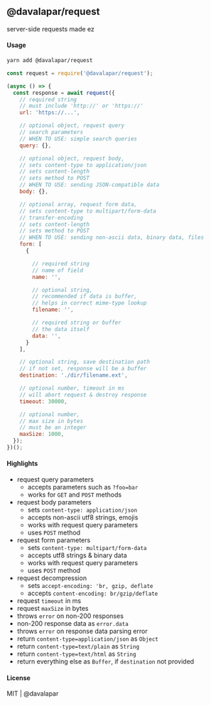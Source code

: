 
## @davalapar/request

server-side requests made ez

#### Usage

```sh
yarn add @davalapar/request
```

```js
const request = require('@davalapar/request');

(async () => {
  const response = await request({
    // required string
    // must include 'http://' or 'https://'
    url: 'https://...',

    // optional object, request query
    // search parameters
    // WHEN TO USE: simple search queries
    query: {},

    // optional object, request body,
    // sets content-type to application/json
    // sets content-length
    // sets method to POST
    // WHEN TO USE: sending JSON-compatible data
    body: {},

    // optional array, request form data,
    // sets content-type to multipart/form-data
    // transfer-encoding
    // sets content-length
    // sets method to POST
    // WHEN TO USE: sending non-ascii data, binary data, files
    form: [
      {

        // required string
        // name of field
        name: '',

        // optional string,
        // recommended if data is buffer,
        // helps in correct mime-type lookup
        filename: '',

        // required string or buffer
        // the data itself
        data: '',
      }
    ],

    // optional string, save destination path
    // if not set, response will be a buffer
    destination: './dir/filename.ext',

    // optional number, timeout in ms
    // will abort request & destroy response
    timeout: 30000,

    // optional number,
    // max size in bytes
    // must be an integer
    maxSize: 1000,
  });
})();
```

#### Highlights

- request query parameters
  - accepts parameters such as `?foo=bar`
  - works for `GET` and `POST` methods
- request body parameters
  - sets `content-type: application/json`
  - accepts non-ascii utf8 strings, emojis
  - works with request query parameters
  - uses `POST` method
- request form parameters
  - sets `content-type: multipart/form-data`
  - accepts utf8 strings & binary data
  - works with request query parameters
  - uses `POST` method
- request decompression
  - sets `accept-encoding: 'br, gzip, deflate`
  - accepts `content-encoding: br/gzip/deflate`
- request `timeout` in ms
- request `maxSize` in bytes
- throws `error` on non-200 responses
- non-200 response data as `error.data`
- throws `error` on response data parsing error
- return `content-type=application/json` as `Object`
- return `content-type=text/plain` as `String`
- return `content-type=text/html` as `String`
- return everything else as `Buffer`, if `destination` not provided

#### License

MIT | @davalapar